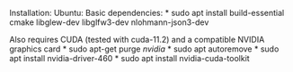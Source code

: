 





Installation:
 Ubuntu:
  Basic dependencies:
      * sudo apt install build-essential cmake libglew-dev libglfw3-dev nlohmann-json3-dev

  Also requires CUDA (tested with cuda-11.2) and a compatible NVIDIA graphics card
      * sudo apt-get purge *nvidia*
      * sudo apt autoremove
      * sudo apt install nvidia-driver-460
      * sudo apt install nvidia-cuda-toolkit
